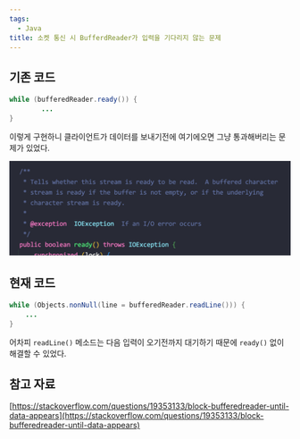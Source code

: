 ```yaml
---
tags:
  - Java
title: 소켓 통신 시 BufferdReader가 입력을 기다리지 않는 문제
---
```



## 기존 코드

```java
while (bufferedReader.ready()) {
		...
}
```

이렇게 구현하니 클라이언트가 데이터를 보내기전에 여기에오면 그냥 통과해버리는 문제가 있었다. 

![Untitled](assets/Untitled_21.png)

## 현재 코드

```java
while (Objects.nonNull(line = bufferedReader.readLine())) {
    ...
}
```

어차피 `readLine()` 메소드는 다음 입력이 오기전까지 대기하기 때문에 `ready()` 없이 해결할 수 있었다.

## 참고 자료

[https://stackoverflow.com/questions/19353133/block-bufferedreader-until-data-appears](https://stackoverflow.com/questions/19353133/block-bufferedreader-until-data-appears)

